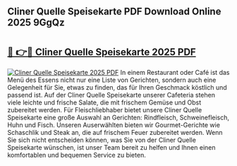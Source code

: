 ## Cliner Quelle Speisekarte PDF Download Online 2025 9GgQz

# <h2><a href="http://gc92j4s.nevu.top/?p=Cliner+Quelle+Speisekarte">🔗 👉🔴 Cliner Quelle Speisekarte 2025 PDF</a></h2>

[![Cliner Quelle Speisekarte 2025 PDF](https://i.imgur.com/dBaPXMq.png)](http://gc92j4s.nevu.top/?p=Cliner+Quelle+Speisekarte)
In einem Restaurant oder Café ist das Menü des Essens nicht nur eine Liste von Gerichten, sondern auch eine Gelegenheit für Sie, etwas zu finden, das für Ihren Geschmack köstlich und passend ist. Auf der Cliner Quelle Speisekarte unserer Cafeteria stehen viele leichte und frische Salate, die mit frischem Gemüse und Obst zubereitet werden. Für Fleischliebhaber bietet unsere Cliner Quelle Speisekarte eine große Auswahl an Gerichten: Rindfleisch, Schweinefleisch, Huhn und Fisch. Unseren Auserwählten bieten wir Gourmet-Gerichte wie Schaschlik und Steak an, die auf frischem Feuer zubereitet werden. Wenn Sie sich nicht entscheiden können, was Sie von der Cliner Quelle Speisekarte wünschen, ist unser Team bereit zu helfen und Ihnen einen komfortablen und bequemen Service zu bieten.
